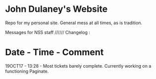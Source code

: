 # John Dulaney's Website

Repo for my personal site. General mess at all times, as is tradition.

Messages for NSS staff  //////  Changelog :

Date      -       Time    -     Comment
==============================================================================================================================
19OCT17   -       13:28   -     Most tickets barely complete. Currently working on a functioning Paginate.
